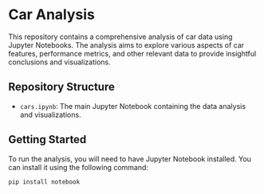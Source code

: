 # Car Analysis

This repository contains a comprehensive analysis of car data using Jupyter Notebooks. The analysis aims to explore various aspects of car features, performance metrics, and other relevant data to provide insightful conclusions and visualizations.


## Repository Structure

- `cars.ipynb`: The main Jupyter Notebook containing the data analysis and visualizations.

## Getting Started

To run the analysis, you will need to have Jupyter Notebook installed. You can install it using the following command:

```bash
pip install notebook
